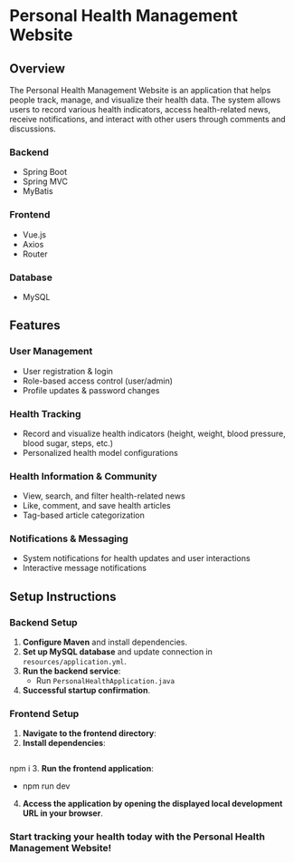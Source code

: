# **Personal Health Management Website**

## **Overview**
The Personal Health Management Website is an application that helps people track, manage, and visualize their health data. The system allows users to record various health indicators, access health-related news, receive notifications, and interact with other users through comments and discussions.

### **Backend**
- Spring Boot
- Spring MVC
- MyBatis

### **Frontend**
- Vue.js
- Axios
- Router

### **Database**
- MySQL

## **Features**
### **User Management**
- User registration & login
- Role-based access control (user/admin)
- Profile updates & password changes

### **Health Tracking**
- Record and visualize health indicators (height, weight, blood pressure, blood sugar, steps, etc.)
- Personalized health model configurations

### **Health Information & Community**
- View, search, and filter health-related news
- Like, comment, and save health articles
- Tag-based article categorization

### **Notifications & Messaging**
- System notifications for health updates and user interactions
- Interactive message notifications

## **Setup Instructions**
### **Backend Setup**
1. **Configure Maven** and install dependencies.
2. **Set up MySQL database** and update connection in `resources/application.yml`.
3. **Run the backend service**:
   - Run `PersonalHealthApplication.java` 
4. **Successful startup confirmation**.

### **Frontend Setup**
1. **Navigate to the frontend directory**:
2. **Install dependencies**:
   ```bash
npm i
3. **Run the frontend application**:
   - npm run dev
4. **Access the application by opening the displayed local development URL in your browser**.

### Start tracking your health today with the Personal Health Management Website!
